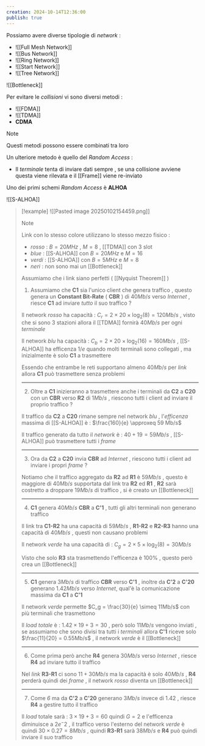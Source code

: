 ```yaml
---
creation: 2024-10-14T12:36:00
publish: true
---
```

Possiamo avere diverse tipologie di *network* :
+ ![[Full Mesh Network]]
+ ![[Bus Network]]
+ ![[Ring Network]]
+ ![[Start Network]]
+ ![[Tree Network]]

![[Bottleneck]]

Per evitare le *collisioni* vi sono diversi metodi : 
+ ![[FDMA]]
+ ![[TDMA]]
+ **CDMA**

>[!note] 
>Questi metodi possono essere combinati tra loro

Un ulteriore metodo è quello del *Random Access* : 
+ Il *terminale* tenta di inviare dati sempre , se una collisione avviene questa viene rilevata e il [[Frame]] viene re-inviato

Uno dei primi schemi *Random Access* è **ALHOA**

![[S-ALHOA]]

>[!example]
>![[Pasted image 20250102154459.png]]
>
>>[!note] 
>>Link con lo stesso colore utilizzano lo stesso mezzo fisico :
>>+ *rosso* : $B=20MHz$ , $M=8$ , [[TDMA]] con $3$ slot
>>+ *blue* : [[S-ALHOA]] con $B=20MHz$ e $M=16$
>>+ *verdi* : [[S-ALHOA]] con $B=5MHz$ e $M=8$
>>+ *neri* : non sono mai un [[Bottleneck]] 
>>
>>Assumiamo che i link siano perfetti ( [[Nyquist Theorem]] )
>
>1. Assumiamo che **C1** sia l'unico client che genera traffico , questo genera un **Constant Bit-Rate** ( **CBR** ) di $40Mb/s$ verso *Internet* , riesce **C1** ad inviare *tutto* il suo traffico ?
>
>Il network *rosso* ha capacità : $C_r = 2 \times 20 \times \log_2(8) = 120 Mb/s$ , visto che si sono $3$ stazioni allora il [[TDMA]] fornirà $40Mb/s$ per ogni *terminale*
>
>Il network *blu* ha capacità : $C_b = 2 \times 20 \times \log_2(16) = 160 Mb/s$ , [[S-ALHOA]] ha efficenza $1/e$ quando molti terminali sono collegati , ma inizialmente è solo **C1** a trasmettere
>
>Essendo che entrambe le reti supportano almeno $40Mb/s$ per *link* allora **C1** può trasmettere senza problemi
> 
> ---
>2. Oltre a **C1** inizieranno a trasmettere anche i terminali da **C2** a **C20** con un **CBR** verso **R2** di $1Mb/s$ , riescono tutti i client ad inviare il proprio traffico ?
>
>Il traffico da **C2** a **C20** rimane sempre nel network *blu* , l'*efficenza* massima di [[S-ALHOA]] è : $\frac{160}{e} \approxeq 59 Mb/s$ 
>
>Il traffico generato da tutto il *network* è : $40 + 19 = 59Mb/s$ , [[S-ALHOA]] può trasmettere tutti i *frame*
>
> ---
>3. Ora da **C2** a **C20** invia **CBR** ad *Internet* , riescono tutti i client ad inviare i propri *frame* ?
>
>Notiamo che il traffico aggregato da **R2** ad **R1** è $59Mb/s$ , questo è maggiore di $40Mb/s$ supportata dal link tra **R2** ed **R1** , **R2** sarà costretto a droppare $19Mb/s$ di traffico , si è creato un [[Bottleneck]]
>
> ---
>4. **C1** genera $40Mb/s$ **CBR** a **C'1** , tutti gli altri terminali non generano traffico 
>
>Il link tra **C1-R2** ha una capacità di $59Mb/s$ , **R1-R2** e **R2-R3** hanno una capacità di $40Mb/s$ , questi non causano problemi 
>
>Il network *verde* ha una capacità di : $C_g = 2 \times 5 \times \log_2(8)=30Mb/s$
>
>Visto che solo **R3** sta trasmettendo l'efficenza è $100\%$ , questo però crea un [[Bottleneck]] 
>
> ---
>5. **C1** genera $3Mb/s$ di traffico **CBR** verso **C'1** , inoltre da **C'2** a **C'20** generano $1.42 Mb/s$ verso *Internet*, qual'è la comunicazione massima da **C1** a **C'1**
>
>Il network *verde* permette $C_g = \frac{30}{e} \simeq 11Mb/s$ con più terminali che trasmettono 
>
>Il *load totale* è : $1.42 \times 19 + 3 = 30$ , però solo $11Mb/s$ vengono inviati , se assumiamo che sono divisi tra tutti i *terminali* allora **C'1** riceve solo $\frac{11}{20} = 0.55Mb/s$ , il network *verde* è il [[Bottleneck]]
>
> ---
>6. Come prima però anche **R4** genera $30Mb/s$ verso *Internet* , riesce **R4** ad inviare tutto il traffico 
>
>Nel *link* **R3-R1** ci sono $11+30 Mb/s$  ma la capacità è solo $40Mb/s$ , **R4** perderà quindi dei *frame* , il network *rosso* diventa un [[Bottleneck]] 
>
> ---
>7. Come *6* ma da **C'2** a **C'20** generano $3Mb/s$ invece di $1.42$ , riesce **R4** a gestire tutto il traffico
>
>Il *load* totale sarà : $3\times 19 +3 = 60$ quindi $G=2$ e l'efficenza diminuisce a $2e^-2$ , il traffico verso l'esterno del network *verde* è quindi $30 \times 0.27 = 8 Mb/s$ , quindi **R3-R1** sarà $38Mb/s$ e **R4** può quindi inviare il suo traffico  
>

